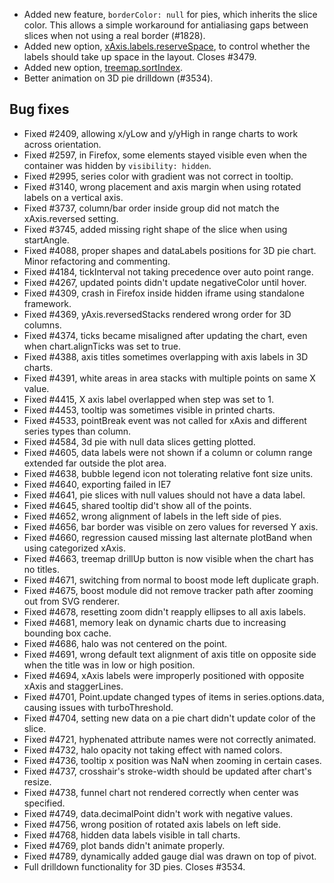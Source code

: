 - Added new feature, ``borderColor: null`` for pies, which inherits the slice color. This allows a simple workaround for antialiasing gaps between slices when not using a real border (#1828).
- Added new option, [xAxis.labels.reserveSpace](http://api.highcharts.com/highcharts#xAxis.labels.reserveSpace), to control whether the labels should take up space in the layout. Closes #3479.
- Added new option, [treemap.sortIndex](http://api.highcharts.com/highcharts#plotOptions.treemap.sortIndex).
- Better animation on 3D pie drilldown (#3534).
## Bug fixes 
- Fixed #2409, allowing x/yLow and y/yHigh in range charts to work across orientation.
- Fixed #2597, in Firefox, some elements stayed visible even when the container was hidden by ``visibility: hidden``.
- Fixed #2995, series color with gradient was not correct in tooltip.
- Fixed #3140, wrong placement and axis margin when using rotated labels on a vertical axis.
- Fixed #3737, column/bar order inside group did not match the xAxis.reversed setting.
- Fixed #3745, added missing right shape of the slice when using startAngle.
- Fixed #4088, proper shapes and dataLabels positions for 3D pie chart. Minor refactoring and commenting.
- Fixed #4184, tickInterval not taking precedence over auto point range.
- Fixed #4267, updated points didn't update negativeColor until hover.
- Fixed #4309, crash in Firefox inside hidden iframe using standalone framework.
- Fixed #4369, yAxis.reversedStacks rendered wrong order for 3D columns.
- Fixed #4374, ticks became misaligned after updating the chart, even when chart.alignTicks was set to true.
- Fixed #4388, axis titles sometimes overlapping with axis labels in 3D charts.
- Fixed #4391, white areas in area stacks with multiple points on same X value.
- Fixed #4415, X axis label overlapped when step was set to 1.
- Fixed #4453, tooltip was sometimes visible in printed charts.
- Fixed #4533, pointBreak event was not called for xAxis and different series types than column.
- Fixed #4584, 3d pie with null data slices getting plotted.
- Fixed #4605, data labels were not shown if a column or column range extended far outside the plot area.
- Fixed #4638, bubble legend icon not tolerating relative font size units.
- Fixed #4640, exporting failed in IE7
- Fixed #4641, pie slices with null values should not have a data label.
- Fixed #4645, shared tooltip did't show all of the points.
- Fixed #4652, wrong alignment of labels in the left side of pies.
- Fixed #4656, bar border was visible on zero values for reversed Y axis.
- Fixed #4660, regression caused missing last alternate plotBand when using categorized xAxis.
- Fixed #4663, treemap drillUp button is now visible when the chart has no titles.
- Fixed #4671, switching from normal to boost mode left duplicate graph.
- Fixed #4675, boost module did not remove tracker path after zooming out from SVG renderer.
- Fixed #4678, resetting zoom didn't reapply ellipses to all axis labels.
- Fixed #4681, memory leak on dynamic charts due to increasing bounding box cache.
- Fixed #4686, halo was not centered on the point.
- Fixed #4691, wrong default text alignment of axis title on opposite side when the title was in low or high position.
- Fixed #4694, xAxis labels were improperly positioned with opposite xAxis and staggerLines.
- Fixed #4701, Point.update changed types of items in series.options.data, causing issues with turboThreshold.
- Fixed #4704, setting new data on a pie chart didn't update color of the slice.
- Fixed #4721, hyphenated attribute names were not correctly animated.
- Fixed #4732, halo opacity not taking effect with named colors.
- Fixed #4736, tooltip x position was NaN when zooming in certain cases.
- Fixed #4737, crosshair's stroke-width should be updated after chart's resize.
- Fixed #4738, funnel chart not rendered correctly when center was specified.
- Fixed #4749, data.decimalPoint didn't work with negative values.
- Fixed #4756, wrong position of rotated axis labels on left side.
- Fixed #4768, hidden data labels visible in tall charts.
- Fixed #4769, plot bands didn't animate properly.
- Fixed #4789, dynamically added gauge dial was drawn on top of pivot.
- Full drilldown functionality for 3D pies. Closes #3534.